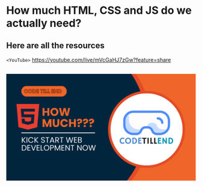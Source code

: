 # How much HTML, CSS and JS do we actually need?
Here are all the resources
---
`<YouTube>` <https://youtube.com/live/mVcGaHJ7zGw?feature=share>

![](https://github.com/Subhajit-Ghatak/kick-start-web-development/blob/master/HTML/thumbnail.png?raw=true)
---

